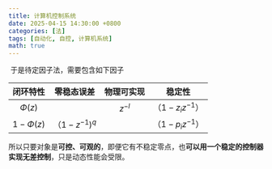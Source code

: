 ```yaml
---
title: 计算机控制系统
date: 2025-04-15 14:30:00 +0800
categories: [法]
tags: [自动化, 自控, 计算机系统]
math: true
---
```


​	于是待定因子法，需要包含如下因子

|  闭环特性   | 零稳态误差      | 物理可实现 |      稳定性       |
| :---------: | --------------- | :--------: | :---------------: |
|  $\Phi(z)$  |                 |  $z^{-l}$  | $（1-z_iz^{-1}）$ |
| $1-\Phi(z)$ | $（1-z^{-1})^q$ |            | $（1-p_iz^{-1}）$ |

所以只要对象是**可控、可观的**，即便它有不稳定零点，也**可以用一个稳定的控制器实现无差控制**，只是动态性能会受限。

